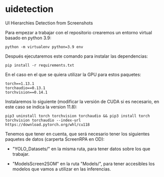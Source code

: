 # uidetection
UI Hierarchies Detection from Screenshots

Para empezar a trabajar con el repositorio crearemos un entorno virtual basado en python 3.9:

```
python -m virtualenv python=3.9 env
```

Después ejecutaremos este comando para instalar las dependencias:

```
pip install -r requirements.txt
```

En el caso en el que se quiera utilizar la GPU para estos paquetes:
```
torch==1.13.1
torchaudio==0.13.1
torchvision==0.14.1
```
Instalaremos lo siguiente (modificar la versión de CUDA si es necesario, en este caso se indica la version 11.8):

```
pip3 uninstall torch torchvision torchaudio && pip3 install torch torchvision torchaudio --index-url https://download.pytorch.org/whl/cu118
```

Tenemos que tener en cuenta, que será necesario tener los siguientes paquetes de datos (carperta ScreenRPA en OD):

- "YOLO_Datasets/" en la misma ruta, para tener datos sobre los que trabajar.

- "ModelsScreen2SOM" en la ruta "Models/", para tener accesibles los modelos que vamos a utilizar en las inferencias.


